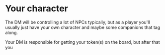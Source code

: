 # Your character

The DM will be controlling a lot of NPCs typically, but as a player you'll usually just have your own character and maybe some companions that tag along.

Your DM is responsible for getting your token(s) on the board, but after that you 